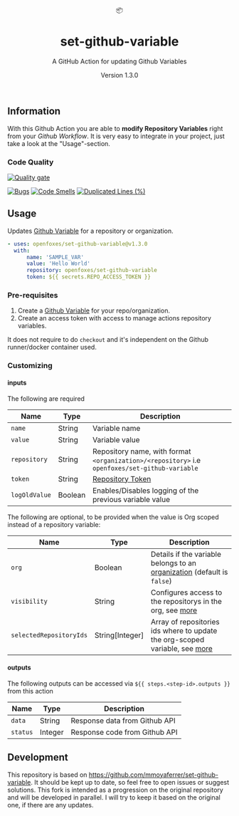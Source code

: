 <div align="center">
  📦
</div>
<h1 align="center">
    set-github-variable
</h1>

<p align="center">
   A GitHub Action for updating Github Variables
</p>

<p align="center">
   Version 1.3.0
</p>

<br />

## Information

With this Github Action you are able to **modify Repository Variables** right from your _Github Workflow_.
It is very easy to integrate in your project, just take a look at the "Usage"-section.

### Code Quality

[![Quality gate](https://sonarcloud.io/api/project_badges/quality_gate?project=OpenFoxes_set-github-variable)](https://sonarcloud.io/summary/new_code?id=OpenFoxes_set-github-variable)

[![Bugs](https://sonarcloud.io/api/project_badges/measure?project=OpenFoxes_set-github-variable&metric=bugs)](https://sonarcloud.io/summary/new_code?id=OpenFoxes_set-github-variable)
[![Code Smells](https://sonarcloud.io/api/project_badges/measure?project=OpenFoxes_set-github-variable&metric=code_smells)](https://sonarcloud.io/summary/new_code?id=OpenFoxes_set-github-variable)
[![Duplicated Lines (%)](https://sonarcloud.io/api/project_badges/measure?project=OpenFoxes_set-github-variable&metric=duplicated_lines_density)](https://sonarcloud.io/summary/new_code?id=OpenFoxes_set-github-variable)

## Usage

Updates [Github Variable](https://docs.github.com/en/actions/learn-github-actions/variables#creating-configuration-variables-for-a-repository) for a repository or organization.

```YAML
- uses: openfoxes/set-github-variable@v1.3.0
  with:
      name: 'SAMPLE_VAR'
      value: 'Hello World'
      repository: openfoxes/set-github-variable
      token: ${{ secrets.REPO_ACCESS_TOKEN }}
```

### Pre-requisites

1. Create a [Github Variable](https://docs.github.com/en/actions/learn-github-actions/variables#creating-configuration-variables-for-a-repository) for your repo/organization.
2. Create an access token with access to manage actions repository variables.

It does not require to do `checkout` and it's independent on the Github runner/docker container used.

### Customizing

#### inputs

The following are required

| Name          | Type    | Description                                                                                                     |
| ------------- | ------- | --------------------------------------------------------------------------------------------------------------- |
| `name`        | String  | Variable name                                                                                                   |
| `value`       | String  | Variable value                                                                                                  |
| `repository`  | String  | Repository name, with format `<organization>/<repository>` i.e `openfoxes/set-github-variable`                  |
| `token`       | String  | [Repository Token](https://docs.github.com/en/github/authenticating-to-github/creating-a-personal-access-token) |
| `logOldValue` | Boolean | Enables/Disables logging of the previous variable value                                                         |

The following are optional, to be provided when the value is Org scoped instead of a repository variable:

| Name                    | Type            | Description                                                                                                                                                                            |
| ----------------------- | --------------- | -------------------------------------------------------------------------------------------------------------------------------------------------------------------------------------- |
| `org`                   | Boolean         | Details if the variable belongs to an [organization](https://docs.github.com/en/github/setting-up-and-managing-organizations-and-teams/about-organizations) (default is `false`)       |
| `visibility`            | String          | Configures access to the repositorys in the org, see [more](https://docs.github.com/en/rest/actions/variables?apiVersion=2022-11-28#update-an-organization-variable)                   |
| `selectedRepositoryIds` | String[Integer] | Array of repositories ids where to update the org-scoped variable, see [more](https://docs.github.com/en/rest/actions/variables?apiVersion=2022-11-28#update-an-organization-variable) |

#### outputs

The following outputs can be accessed via `${{ steps.<step-id>.outputs }}` from this action

| Name     | Type    | Description                   |
| -------- | ------- | ----------------------------- |
| `data`   | String  | Response data from Github API |
| `status` | Integer | Response code from Github API |

## Development

This repository is based on https://github.com/mmoyaferrer/set-github-variable.
It should be kept up to date, so feel free to open issues or suggest solutions.
This fork is intended as a progression on the original repository and will be developed in parallel.
I will try to keep it based on the original one, if there are any updates.
